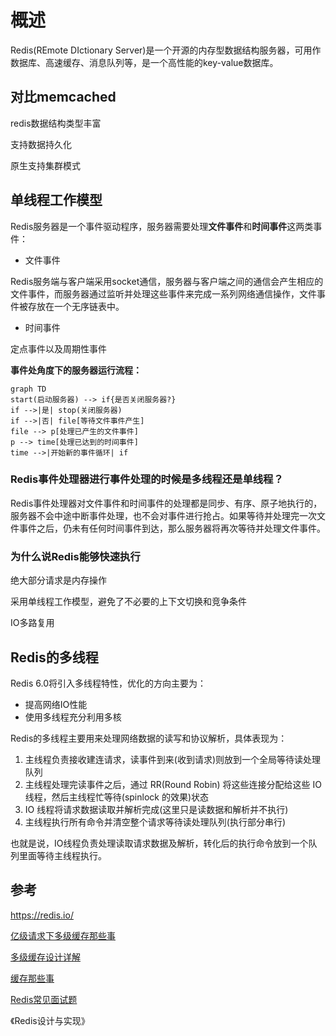 # 概述

Redis(REmote DIctionary Server)是一个开源的内存型数据结构服务器，可用作数据库、高速缓存、消息队列等，是一个高性能的key-value数据库。

## 对比memcached

redis数据结构类型丰富

支持数据持久化

原生支持集群模式

## 单线程工作模型

Redis服务器是一个事件驱动程序，服务器需要处理**文件事件**和**时间事件**这两类事件：

+ 文件事件

Redis服务端与客户端采用socket通信，服务器与客户端之间的通信会产生相应的文件事件，而服务器通过监听并处理这些事件来完成一系列网络通信操作，文件事件被存放在一个无序链表中。

+ 时间事件

定点事件以及周期性事件

**事件处角度下的服务器运行流程：**

~~~mermaid
graph TD
start(启动服务器) --> if{是否关闭服务器?}
if -->|是| stop(关闭服务器)
if -->|否| file[等待文件事件产生]
file --> p[处理已产生的文件事件]
p --> time[处理已达到的时间事件]
time -->|开始新的事件循环| if
~~~

### Redis事件处理器进行事件处理的时候是多线程还是单线程？

Redis事件处理器对文件事件和时间事件的处理都是同步、有序、原子地执行的，服务器不会中途中断事件处理，也不会对事件进行抢占。如果等待并处理完一次文件事件之后，仍未有任何时间事件到达，那么服务器将再次等待并处理文件事件。

### 为什么说Redis能够快速执行

绝大部分请求是内存操作

采用单线程工作模型，避免了不必要的上下文切换和竞争条件

IO多路复用

## Redis的多线程

Redis 6.0将引入多线程特性，优化的方向主要为：

+ 提高网络IO性能
+ 使用多线程充分利用多核

Redis的多线程主要用来处理网络数据的读写和协议解析，具体表现为：

1. 主线程负责接收建连请求，读事件到来(收到请求)则放到一个全局等待读处理队列
2. 主线程处理完读事件之后，通过 RR(Round Robin) 将这些连接分配给这些 IO 线程，然后主线程忙等待(spinlock 的效果)状态
3. IO 线程将请求数据读取并解析完成(这里只是读数据和解析并不执行)
4. 主线程执行所有命令并清空整个请求等待读处理队列(执行部分串行)

也就是说，IO线程负责处理读取请求数据及解析，转化后的执行命令放到一个队列里面等待主线程执行。

## 参考

<https://redis.io/>

[亿级请求下多级缓存那些事](<https://yq.aliyun.com/articles/328515>)

[多级缓存设计详解](<https://cloud.tencent.com/developer/article/1170601>)

[缓存那些事](<https://cloud.tencent.com/developer/article/1058203>)

[Redis常见面试题](<https://github.com/AobingJava/JavaFamily/blob/master/docs/redis/Redis%E5%B8%B8%E8%A7%81%E9%9D%A2%E8%AF%95%E9%A2%98.md>)

《Redis设计与实现》
